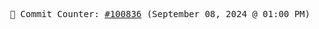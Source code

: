 <p align="center">
    <samp>
        📮 Commit Counter: <a href="https://github.com/Javascript-void0/Javascript-void0/commits/main">#100836</a> (September 08, 2024 @ 01:00 PM)
    </samp>
</p>
